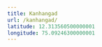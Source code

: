 ```yaml
---
title: Kanhangad
url: /kanhangad/
latitude: 12.313560500000001
longitude: 75.09246300000001
---
```

